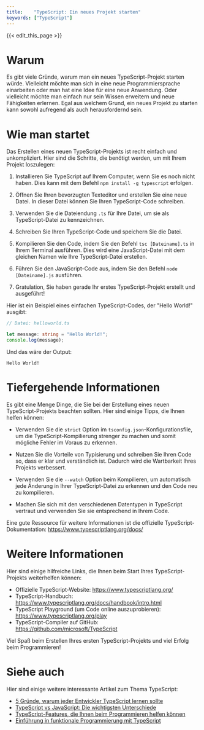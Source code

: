 ```yaml
---
title:    "TypeScript: Ein neues Projekt starten"
keywords: ["TypeScript"]
---
```


{{< edit_this_page >}}

# Warum

Es gibt viele Gründe, warum man ein neues TypeScript-Projekt starten würde. Vielleicht möchte man sich in eine neue Programmiersprache einarbeiten oder man hat eine Idee für eine neue Anwendung. Oder vielleicht möchte man einfach nur sein Wissen erweitern und neue Fähigkeiten erlernen. Egal aus welchem Grund, ein neues Projekt zu starten kann sowohl aufregend als auch herausfordernd sein.

# Wie man startet

Das Erstellen eines neuen TypeScript-Projekts ist recht einfach und unkompliziert. Hier sind die Schritte, die benötigt werden, um mit Ihrem Projekt loszulegen:

1. Installieren Sie TypeScript auf Ihrem Computer, wenn Sie es noch nicht haben. Dies kann mit dem Befehl `npm install -g typescript` erfolgen.

2. Öffnen Sie Ihren bevorzugten Texteditor und erstellen Sie eine neue Datei. In dieser Datei können Sie Ihren TypeScript-Code schreiben.

3. Verwenden Sie die Dateiendung `.ts` für Ihre Datei, um sie als TypeScript-Datei zu kennzeichnen.

4. Schreiben Sie Ihren TypeScript-Code und speichern Sie die Datei.

5. Kompilieren Sie den Code, indem Sie den Befehl `tsc [Dateiname].ts` in Ihrem Terminal ausführen. Dies wird eine JavaScript-Datei mit dem gleichen Namen wie Ihre TypeScript-Datei erstellen.

6. Führen Sie den JavaScript-Code aus, indem Sie den Befehl `node [Dateiname].js` ausführen.

7. Gratulation, Sie haben gerade Ihr erstes TypeScript-Projekt erstellt und ausgeführt!

Hier ist ein Beispiel eines einfachen TypeScript-Codes, der "Hello World!" ausgibt:

```TypeScript
// Datei: helloworld.ts

let message: string = "Hello World!";
console.log(message);
```

Und das wäre der Output:

```
Hello World!
```

# Tiefergehende Informationen

Es gibt eine Menge Dinge, die Sie bei der Erstellung eines neuen TypeScript-Projekts beachten sollten. Hier sind einige Tipps, die Ihnen helfen können:

- Verwenden Sie die `strict` Option im `tsconfig.json`-Konfigurationsfile, um die TypeScript-Kompilierung strenger zu machen und somit mögliche Fehler im Voraus zu erkennen.

- Nutzen Sie die Vorteile von Typisierung und schreiben Sie Ihren Code so, dass er klar und verständlich ist. Dadurch wird die Wartbarkeit Ihres Projekts verbessert.

- Verwenden Sie die `--watch` Option beim Kompilieren, um automatisch jede Änderung in Ihrer TypeScript-Datei zu erkennen und den Code neu zu kompilieren.

- Machen Sie sich mit den verschiedenen Datentypen in TypeScript vertraut und verwenden Sie sie entsprechend in Ihrem Code.

Eine gute Ressource für weitere Informationen ist die offizielle TypeScript-Dokumentation: https://www.typescriptlang.org/docs/

# Weitere Informationen

Hier sind einige hilfreiche Links, die Ihnen beim Start Ihres TypeScript-Projekts weiterhelfen können:

- Offizielle TypeScript-Website: https://www.typescriptlang.org/
- TypeScript-Handbuch: https://www.typescriptlang.org/docs/handbook/intro.html
- TypeScript Playground (um Code online auszuprobieren): https://www.typescriptlang.org/play
- TypeScript-Compiler auf GitHub: https://github.com/microsoft/TypeScript

Viel Spaß beim Erstellen Ihres ersten TypeScript-Projekts und viel Erfolg beim Programmieren! 

# Siehe auch

Hier sind einige weitere interessante Artikel zum Thema TypeScript:

- [5 Gründe, warum jeder Entwickler TypeScript lernen sollte](https://medium.com/@tekorei/5-gr%C3%BCnde-warum-jeder-entwickler-typescript-lernen-sollte-5981481fe64e)
- [TypeScript vs JavaScript: Die wichtigsten Unterschiede](https://www.leaseweb.com/labs/2019/08/typescript-vs-javascript-the-essential-differences/)
- [TypeScript-Features, die Ihnen beim Programmieren helfen können](https://blog.bitsrc.io/10-typescript-features-that-will-rock-your-code-base-f7c88dc2731b)
- [Einführung in funktionale Programmierung mit TypeScript](https://www.infoq.com/articles/typescript-functional-programming-intro/)